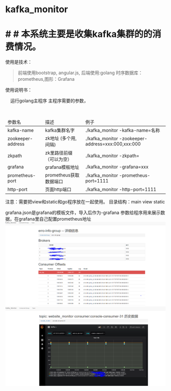 # kafka_monitor
# # # 本系统主要是收集kafka集群的的消费情况。


使用是技术：
> 前端使用bootstrap, angular.js, 后端使用:golang   时序数据库：prometheus,图形：Grafana


使用说明书：

      运行golang主程序 主程序需要的参数，
 <table>
 <thead>
 <tr>
  <td>参数名</td>
  <td>描述</td>
  <td>例子</td>
 </tr>
  </thead>
 <tbody>
  <tr>
  <td>kafka-name</td>
  <td>kafka集群名字</td>
  <td>./kafka_monitor -kafka-name=名称</td>
 </tr>
    <tr>
  <td>zookeeper-address</td>
  <td>zk地址 (多个用,间隔)</td>
  <td>./kafka_monitor -zookeeper-address=xxx:000,xxx:000</td>
 </tr>
  <tr>
  <td>zkpath</td>
  <td>zk里路径前缀（可以为空）</td>
  <td>./kafka_monitor -zkpath= </td>
 </tr>
    <tr>
  <td>grafana</td>
  <td>grafana模板地址</td>
  <td>./kafka_monitor -grafana=xxx </td>
 </tr>
      <tr>
  <td>prometheus-port</td>
  <td>prometheus获取数据端口</td>
  <td>./kafka_monitor -prometheus-port=1111 </td>
 </tr>
        <tr>
  <td>http-port</td>
  <td>页面http端口</td>
  <td>./kafka_monitor -http-port=1111 </td>
 </tr>
   </tbody>
 </table>

注意：需要把view和static和go程序放在一起使用。
目录结构：main view static

grafana.json是grafana的模板文件，导入后作为-grafana 参数给程序用来展示数据，在grafana里自己配置prometheus地址
![展示](/path/img.jpg)
![展示2](/path/img2.jpg)






